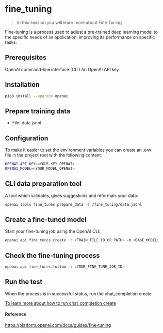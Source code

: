 # fine_tuning

> In this session you will learn more about Fine Tuning

Fine-tuning is a process used to adjust a pre-trained deep learning model to the specific needs of an application, improving its performance on specific tasks.

## Prerequisites
OpenAI command-line interface (CLI)
An OpenAI API key

## Installation
```sh
pip3 install --upgrade openai
```

## Prepare training data
* File: data.jsonl

## Configuration
To make it easier to set the environment variables you can create an .env file in the project root with the following content:
```sh
OPENAI_API_KEY=<YOUR_KEY_OPENAI>
OPENAI_MODEL=<YOUR_MODEL_OPENAI>
```

## CLI data preparation tool
A tool which validates, gives suggestions and reformats your data:
```sh
openai tools fine_tunes.prepare_data -f /fine_tuning/data.jsonl
```

## Create a fine-tuned model
Start your fine-tuning job using the OpenAI CLI:
```sh
openai api fine_tunes.create -t <TRAIN_FILE_ID_OR_PATH> -m <BASE_MODEL>
```

## Check the fine-tuning process
```sh
openai api fine_tunes.follow -i <YOUR_FINE_TUNE_JOB_ID>
```

## Run the test
When the process is in successful status, run the chat_completion create

[To learn more about how to run chat_completion create](https://github.com/nelsonfrugeri/gpt-manual/blob/main/chat_completion) 

#### Reference
https://platform.openai.com/docs/guides/fine-tuning